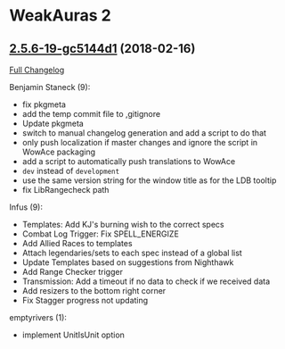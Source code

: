 # WeakAuras 2

## [2.5.6-19-gc5144d1](https://repos.wowace.com/wow/weakauras-2/tree/c5144d1d7b5d0d8407b16bca03283aa3cd46041b) (2018-02-16)

[Full Changelog](https://repos.wowace.com/wow/weakauras-2/compare/2.5.6...c5144d1d7b5d0d8407b16bca03283aa3cd46041b)

Benjamin Staneck (9):
  - fix pkgmeta
  - add the temp commit file to ,gitignore
  - Update pkgmeta
  - switch to manual changelog generation and add a script to do that
  - only push localization if master changes and ignore the script in WowAce packaging
  - add a script to automatically push translations to WowAce
  - `dev` instead of `development`
  - use the same version string for the window title as for the LDB tooltip
  - fix LibRangecheck path

Infus (9):
  - Templates: Add KJ's burning wish to the correct specs
  - Combat Log Trigger: Fix SPELL_ENERGIZE
  - Add Allied Races to templates
  - Attach legendaries/sets to each spec instead of a global list
  - Update Templates based on suggestions from Nighthawk
  - Add Range Checker trigger
  - Transmission: Add a timeout if no data to check if we received data
  - Add resizers to the bottom right corner
  - Fix Stagger progress not updating

emptyrivers (1):
  - implement UnitIsUnit option


